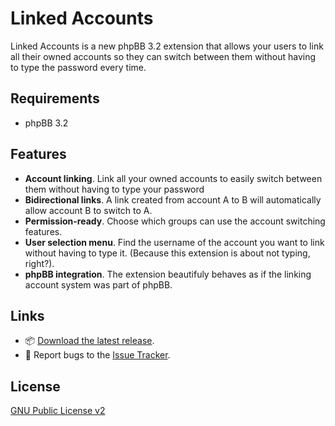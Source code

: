 # Linked Accounts
Linked Accounts is a new phpBB 3.2 extension that allows your users to link all their owned accounts so they can switch between them without having to type the password every time.

## Requirements
- phpBB 3.2

## Features

- **Account linking**. Link all your owned accounts to easily switch between them without having to type your password
- **Bidirectional links**. A link created from account A to B will automatically allow account B to switch to A.
- **Permission-ready**. Choose which groups can use the account switching features.
- **User selection menu**. Find the username of the account you want to link without having to type it. (Because this extension is about not typing, right?).
- **phpBB integration**. The extension beautifuly behaves as if the linking account system was part of phpBB.

## Links

- 📦 [Download the latest release](https://github.com/Flerex/linkedaccounts/releases).
- 🐞 Report bugs to the [Issue Tracker](https://github.com/Flerex/linkedaccounts/issues).

## License

[GNU Public License v2](https://github.com/Flerex/linkedaccounts/blob/master/license.txt)
